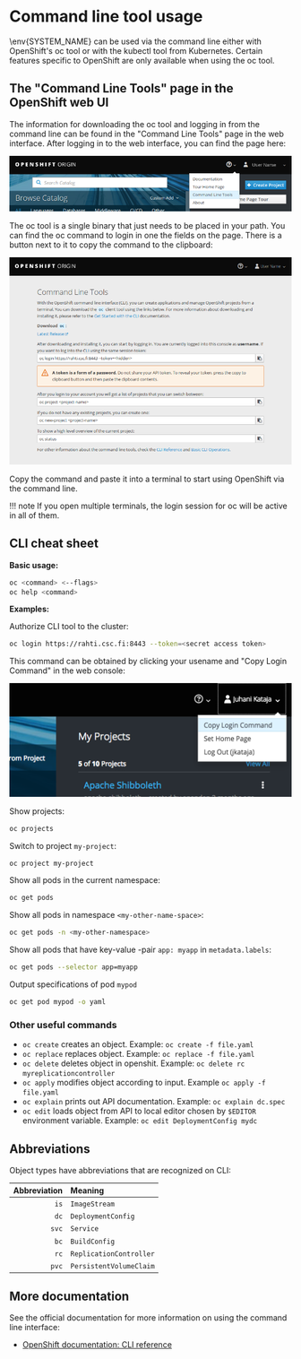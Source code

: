 # Command line tool usage

\env{SYSTEM_NAME} can be used via the command line either with OpenShift's oc tool
or with the kubectl tool from Kubernetes. Certain features specific to OpenShift
are only available when using the oc tool.

## The "Command Line Tools" page in the OpenShift web UI

The information for downloading the oc tool and logging in from the command line
can be found in the "Command Line Tools" page in the web interface. After
logging in to the web interface, you can find the page here:

![Command line tools](img/cli_help_menu_3.7.png)

The oc tool is a single binary that just needs to be placed in your path. You
can find the oc command to login in one the fields on the page. There is a
button next to it to copy the command to the clipboard:

![OpenShift Command Line Tools page](img/openshift_cli_dialog_3.7.png)

Copy the command and paste it into a terminal to start using OpenShift via the
command line.

!!! note
    If you open multiple terminals, the login session for oc will be active in
    all of them.

## CLI cheat sheet

**Basic usage:**

```bash
oc <command> <--flags>
oc help <command>
```

**Examples:**

Authorize CLI tool to the cluster:

```bash
oc login https://rahti.csc.fi:8443 --token=<secret access token>
```

This command can be obtained by clicking your usename and "Copy Login Command"
in the web console:

![copy login](../tutorials/img/copy-login.png)

Show projects:

```bash
oc projects
```

Switch to project `my-project`:

```bash
oc project my-project
```

Show all pods in the current namespace:

```bash
oc get pods
```

Show all pods in namespace `<my-other-name-space>`:

```bash
oc get pods -n <my-other-namespace>
```

Show all pods that have key-value -pair `app: myapp` in `metadata.labels`:

```bash
oc get pods --selector app=myapp
```

Output specifications of pod `mypod`

```bash
oc get pod mypod -o yaml
```

### Other useful commands

* `oc create` creates an object. Example: `oc create -f file.yaml`
* `oc replace` replaces object. Example: `oc replace -f file.yaml`
* `oc delete` deletes object in openshit. Example: `oc delete rc
  myreplicationcontroller`
* `oc apply` modifies object according to input. Example `oc apply -f
  file.yaml`
* `oc explain` prints out API documentation. Example: `oc explain dc.spec`
* `oc edit` loads object from API to local editor chosen by `$EDITOR`
  environment variable. Example: `oc edit DeploymentConfig mydc`

## Abbreviations

Object types have abbreviations that are recognized on CLI:

|Abbreviation |Meaning|
|-----:|:-------|
|`is`|`ImageStream`|
|`dc`|`DeploymentConfig`|
|`svc`|`Service`|
|`bc`|`BuildConfig`|
|`rc`|`ReplicationController`|
|`pvc`|`PersistentVolumeClaim`|

## More documentation

See the official documentation for more information on using the command line
interface:

* [OpenShift documentation: CLI reference](https://docs.okd.io/latest/cli_reference/index.html)
